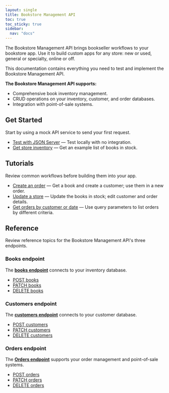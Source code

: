 ```yaml
---
layout: single
title: Bookstore Management API
toc: true
toc_sticky: true
sidebar:
  nav: "docs"
---
```

The Bookstore Management API brings bookseller workflows to your bookstore app. Use it to build custom apps for any store: new or used, general or specialty, online or off.

This documentation contains everything you need to test and implement the Bookstore Management API.

**The Bookstore Management API supports:**

* Comprehensive book inventory management.
* CRUD operations on your inventory, customer, and order databases.
* Integration with point-of-sale systems.

## Get Started

Start by using a mock API service to send your first request.

* [Test with JSON Server](tutorials/test-with-json-server.md) — Test locally with no integration.
* [Get store inventory](tutorials/get-store-inventory.md) — Get an example list of books in stock.

## Tutorials

Review common workflows before building them into your app.

* [Create an order](tutorials/create-an-order.md) — Get a book and create a customer; use them in a new order.
* [Update a store](tutorials/update-store.md) — Update the books in stock; edit customer and order details.
* [Get orders by customer or date](tutorials/orders-customer-date.md) — Use query parameters to list orders by different criteria.

## Reference

Review reference topics for the Bookstore Management API's three endpoints.

### Books endpoint

The **[books endpoint](reference/books.md)** connects to your inventory database.

* [POST books](reference/post-books.md)
* [PATCH books](reference/patch-books.md)
* [DELETE books](reference/delete-books.md)

### Customers endpoint

The **[customers endpoint](reference/customers.md)** connects to your customer database.

* [POST customers](reference/post-customers.md)
* [PATCH customers](reference/patch-customers.md)
* [DELETE customers](delete-customers.md)

### Orders endpoint

The **[Orders endpoint](reference/orders.md)** supports your order management and point-of-sale systems.

* [POST orders](reference/post-orders.md)
* [PATCH orders](reference/patch-orders.md)
* [DELETE orders](reference/delete-orders.md)
